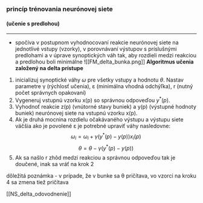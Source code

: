 ### princíp trénovania neurónovej siete
#### (učenie s predlohou)

---
- spočíva v postupnom vyhodnocovaní reakcie neurónovej siete na jednotlivé vstupy (vzorky), v porovnávaní výstupov s príslušnými predlohami a v úprave synoptických váh tak, aby rozdieli medzi reakciou a predlohou boli minimálne
![[FM_delta_bunka.png]]
**Algoritmus učenia založený na delta prístupe**
1. inicializuj synoptické váhy $\omega$ pre všetky vstupy a hodnotu $\theta$. Nastav parametre γ (rýchlosť učenia), ε (minimálna vhodná odchýľka), r (nutný počet správnych opakovaní)
2. Vygeneruj vstupnú vzorku x(p) so správnou odpoveďou $y^*(p)$.
3. Vyhodnoť reakcie z(p) (vnútorné stavy buniek) a y(p) (výstupné hodnoty buniek) neurónovej siete na vstupnú vzorku x(p).
4. Ak je druhá mocnina rozdielu očakávaného výstupu a výstupu siete väčšia ako je povolené ε je potrebné upraviť váhy nasledovne:
$$\omega_i= \omega_i + \gamma(y^*(p)-y(p))x_i(p)$$
$$\theta=\theta-\gamma(y^*(p)-y(p))$$
5. Ak sa našlo r zhôd medzi reakciou a správnou odpoveďou tak je doučené, inak sa vráť na krok 2

dôležitá poznámka - v prípade, že v bunke sa θ pričítava, vo vzorci na kroku 4 sa zmena tiež pričítava

[[NS_delta_odovodnenie]]